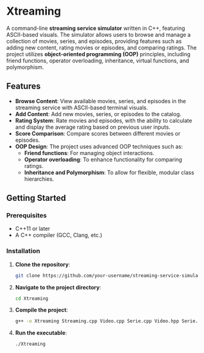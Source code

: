 # Xtreaming

A command-line **streaming service simulator** written in C++, featuring ASCII-based visuals. The simulator allows users to browse and manage a collection of movies, series, and episodes, providing features such as adding new content, rating movies or episodes, and comparing ratings. The project utilizes **object-oriented programming (OOP)** principles, including friend functions, operator overloading, inheritance, virtual functions, and polymorphism.

## Features

- **Browse Content**: View available movies, series, and episodes in the streaming service with ASCII-based terminal visuals.
- **Add Content**: Add new movies, series, or episodes to the catalog.
- **Rating System**: Rate movies and episodes, with the ability to calculate and display the average rating based on previous user inputs.
- **Score Comparison**: Compare scores between different movies or episodes.
- **OOP Design**: The project uses advanced OOP techniques such as:
  - **Friend functions**: For managing object interactions.
  - **Operator overloading**: To enhance functionality for comparing ratings.
  - **Inheritance and Polymorphism**: To allow for flexible, modular class hierarchies.

## Getting Started

### Prerequisites

- C++11 or later
- A C++ compiler (GCC, Clang, etc.)

### Installation

1. **Clone the repository**:

    ```bash
    git clone https://github.com/your-username/streaming-service-simulator.git   https://github.com/BaltazarSR/Xtreaming.git
    ```

2. **Navigate to the project directory**:

    ```bash
    cd Xtreaming
    ```

3. **Compile the project**:

    ```bash
    g++ -o Xtreaming Streaming.cpp Video.cpp Serie.cpp Video.hpp Serie.hpp
    ```

4. **Run the executable**:

    ```bash
    ./Xtreaming
    ```
